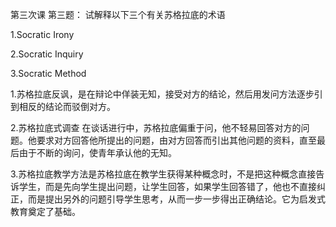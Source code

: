 第三次课
第三题： 试解释以下三个有关苏格拉底的术语

1.Socratic Irony

2.Socratic Inquiry

3.Socratic Method

1.苏格拉底反讽，是在辩论中佯装无知，接受对方的结论，然后用发问方法逐步引到相反的结论而驳倒对方。

2.苏格拉底式调查 在谈话进行中，苏格拉底偏重于问，他不轻易回答对方的问题。他要求对方回答他所提出的问题，由对方回答而引出其他问题的资料，直至最后由于不断的询问，使青年承认他的无知。

3.苏格拉底教学方法是苏格拉底在教学生获得某种概念时，不是把这种概念直接告诉学生，而是先向学生提出问题，让学生回答，如果学生回答错了，他也不直接纠正，而是提出另外的问题引导学生思考，从而一步一步得出正确结论。它为启发式教育奠定了基础。
